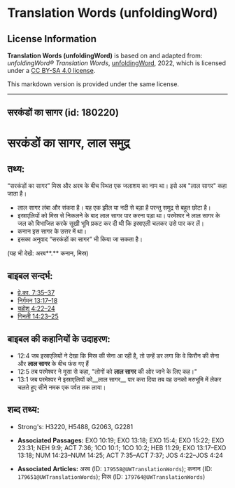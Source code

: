 # Translation Words (unfoldingWord)

## License Information

**Translation Words (unfoldingWord)** is based on and adapted from: _unfoldingWord® Translation Words_, [unfoldingWord](https://unfoldingword.org/utw), 2022, which is licensed under a [CC BY-SA 4.0 license](https://creativecommons.org/licenses/by-sa/4.0/legalcode.en).

This markdown version is provided under the same license.



--------------------------------

## सरकंडों का सागर (id: 180220)

सरकंडों का सागर, लाल समुद्र
===========================

तथ्य:
-----

“सरकंडों का सागर” मिस्र और अरब के बीच स्थित एक जलाशय का नाम था। इसे अब "लाल सागर" कहा जाता है।

* लाल सागर लंबा और संकरा है। यह एक झील या नदी से बड़ा है परन्तु समुद्र से बहुत छोटा है।
* इस्राएलियों को मिस्र से निकलने के बाद लाल सागर पार करना पड़ा था। परमेश्वर ने लाल सागर के जल को विभाजित करके सूखी भूमि प्रकट कर दी थी कि इस्राएली चलकर उसे पार कर लें।
* कनान इस सागर के उत्तर में था।
* इसका अनुवाद “सरकंडों का सागर” भी किया जा सकता है।

(यह भी देखें: अरब**.** कनान, मिस्र)

बाइबल सन्दर्भ:
--------------

* [प्रे.का. 7:35–37](https://ref.ly/Acts7:35-Acts7:37)
* [निर्गमन 13:17–18](https://ref.ly/Exod13:17-Exod13:18)
* [यहोशू 4:22–24](https://ref.ly/Josh4:22-Josh4:24)
* [गिनती 14:23–25](https://ref.ly/Num14:23-Num14:25)

बाइबल की कहानियों के उदाहरण:
----------------------------

* 12:4 जब इस्राएलियों ने देखा कि मिस्र की सेना आ रही है, तो उन्हें डर लगा कि वे फिरौन की सेना और **लाल सागर** के बीच फंस गए हैं
* 12:5 तब परमेश्वर ने मूसा से कहा, "लोगों को **लाल सागर** की ओर जाने के लिए कह।"
* 13:1 जब परमेश्वर ने इस्राएलियों को\_\_लाल सागर\_\_ पार करा दिया तब वह उनको मरुभूमि में लेकर चलते हुए सीने नमक एक पर्वत तक लाया।

शब्द तथ्य:
----------

* Strong's: H3220, H5488, G2063, G2281

* **Associated Passages:** EXO 10:19; EXO 13:18; EXO 15:4; EXO 15:22; EXO 23:31; NEH 9:9; ACT 7:36; 1CO 10:1; 1CO 10:2; HEB 11:29; EXO 13:17–EXO 13:18; NUM 14:23–NUM 14:25; ACT 7:35–ACT 7:37; JOS 4:22–JOS 4:24
* **Associated Articles:** अरब (ID: `179558@UWTranslationWords`); कनान (ID: `179651@UWTranslationWords`); मिस्र (ID: `179764@UWTranslationWords`)

